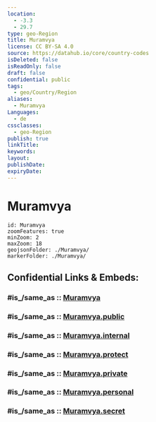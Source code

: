 ```yaml
---
location:
  - -3.3
  - 29.7
type: geo-Region
title: Muramvya
license: CC BY-SA 4.0
source: https://datahub.io/core/country-codes
isDeleted: false
isReadOnly: false
draft: false
confidential: public
tags:
  - geo/Country/Region
aliases:
  - Muramvya
Languages:
  - de
cssclasses:
  - geo-Region
publish: true
linkTitle:
keywords:
layout:
publishDate:
expiryDate:
---
```


# Muramvya

```leaflet
id: Muramvya
zoomFeatures: true 
minZoom: 2 
maxZoom: 18
geojsonFolder: ./Muramvya/
markerFolder: ./Muramvya/
```


## Confidential Links & Embeds: 

### #is_/same_as :: [Muramvya](/_Standards/Earth/Continent/Africa/Africa~Central/Burundi/Provinces~Burundi/Muramvya.md) 

### #is_/same_as :: [Muramvya.public](/_public/Earth/Continent/Africa/Africa~Central/Burundi/Provinces~Burundi/Muramvya.public.md) 

### #is_/same_as :: [Muramvya.internal](/_internal/Earth/Continent/Africa/Africa~Central/Burundi/Provinces~Burundi/Muramvya.internal.md) 

### #is_/same_as :: [Muramvya.protect](/_protect/Earth/Continent/Africa/Africa~Central/Burundi/Provinces~Burundi/Muramvya.protect.md) 

### #is_/same_as :: [Muramvya.private](/_private/Earth/Continent/Africa/Africa~Central/Burundi/Provinces~Burundi/Muramvya.private.md) 

### #is_/same_as :: [Muramvya.personal](/_personal/Earth/Continent/Africa/Africa~Central/Burundi/Provinces~Burundi/Muramvya.personal.md) 

### #is_/same_as :: [Muramvya.secret](/_secret/Earth/Continent/Africa/Africa~Central/Burundi/Provinces~Burundi/Muramvya.secret.md)

